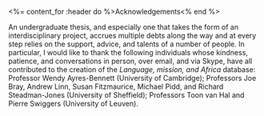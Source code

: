<%= content_for :header do %>Acknowledgements<% end %>

An undergraduate thesis, and especially one that takes the form of an interdisciplinary project,
 accrues multiple debts along the way and at every step relies on the support, advice, and talents of a
 number of people. In particular, I would like to thank the following individuals whose kindness, patience,
 and conversations in person, over email, and via Skype, have all contributed to the creation of the *Language,
 mission, and Africa* database: Professor Wendy Ayres-Bennett (University of Cambridge); Professors Joe Bray,
 Andrew Linn, Susan Fitzmaurice, Michael Pidd, and Richard Steadman-Jones (University of Sheffield);
 Professors Toon van Hal and Pierre Swiggers (University of Leuven).
